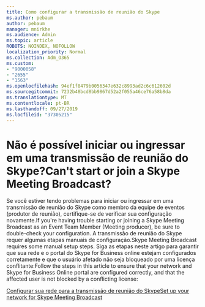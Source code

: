 ```yaml
---
title: Como configurar a transmissão de reunião do Skype
ms.author: pebaum
author: pebaum
manager: mnirkhe
ms.audience: Admin
ms.topic: article
ROBOTS: NOINDEX, NOFOLLOW
localization_priority: Normal
ms.collection: Adm_O365
ms.custom:
- "9000058"
- "2655"
- "1563"
ms.openlocfilehash: 94ef1f8479b0056347e632c8993ad2c6c612602d
ms.sourcegitcommit: 7232b48bcd8bb9867d52a2f055a46ce76a58b8da
ms.translationtype: MT
ms.contentlocale: pt-BR
ms.lasthandoff: 09/27/2019
ms.locfileid: "37305215"
---
```

# <a name="cant-start-or-join-a-skype-meeting-broadcast"></a><span data-ttu-id="8bcb8-102">Não é possível iniciar ou ingressar em uma transmissão de reunião do Skype?</span><span class="sxs-lookup"><span data-stu-id="8bcb8-102">Can't start or join a Skype Meeting Broadcast?</span></span>

<span data-ttu-id="8bcb8-103">Se você estiver tendo problemas para iniciar ou ingressar em uma transmissão de reunião do Skype como membro da equipe de eventos (produtor de reunião), certifique-se de verificar sua configuração novamente.</span><span class="sxs-lookup"><span data-stu-id="8bcb8-103">If you're having trouble starting or joining a Skype Meeting Broadcast as an Event Team Member (Meeting producer), be sure to double-check your configuration.</span></span> <span data-ttu-id="8bcb8-104">A transmissão de reunião do Skype requer algumas etapas manuais de configuração.</span><span class="sxs-lookup"><span data-stu-id="8bcb8-104">Skype Meeting Broadcast requires some manual setup steps.</span></span> <span data-ttu-id="8bcb8-105">Siga as etapas neste artigo para garantir que sua rede e o portal do Skype for Business online estejam configurados corretamente e que o usuário afetado não seja bloqueado por uma licença conflitante:</span><span class="sxs-lookup"><span data-stu-id="8bcb8-105">Follow the steps in this article to ensure that your network and Skype for Business Online portal are configured correctly, and that the affected user is not blocked by a conflicting license:</span></span>

[<span data-ttu-id="8bcb8-106">Configurar sua rede para a transmissão de reunião do Skype</span><span class="sxs-lookup"><span data-stu-id="8bcb8-106">Set up your network for Skype Meeting Broadcast</span></span>](https://docs.microsoft.com/SkypeForBusiness/set-up-your-network-for-skype-meeting-broadcast/set-up-your-network-for-skype-meeting-broadcast)